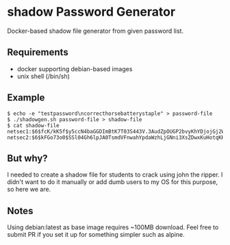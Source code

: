 # shadow Password Generator

Docker-based shadow file generator from given password list.

## Requirements

- docker supporting debian-based images
- unix shell (/bin/sh)

## Example

```shell
$ echo -e "testpassword\ncorrecthorsebatterystaple" > password-file
$ ./shadowgen.sh password-file > shadow-file
$ cat shadow-file
netsec1:$6$fcK/kK5f$y5ccN4baGGDImBtK7T03S443V.3AudZpOUGP2bvyKhYDjojGj2WRaKjLd8ghz/Jg1HqI5/yH899GV0C4IzvIc0:17809:0:99999:7:::
netsec2:$6$kFGo73o0$SSl04Gh6lpJA0TsmdVFnwahYpdaWzhLjGNni3XsZDwxKuHotqKKMAZKxtfrE0NJaes6BlYYSZgouOAZq.Lhe61:17809:0:99999:7:::
```

## But why?

I needed to create a shadow file for students to crack using john the ripper. I
didn't want to do it manually or add dumb users to my OS for this purpose, so
here we are.

## Notes

Using debian:latest as base image requires ~100MB download. Feel free to submit
PR if you set it up for something simpler such as alpine.
